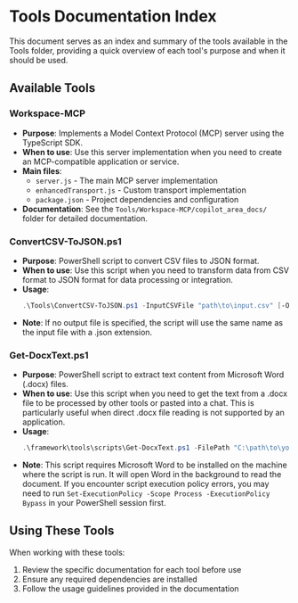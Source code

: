 # Tools Documentation Index

This document serves as an index and summary of the tools available in the Tools folder, providing a quick overview of each tool's purpose and when it should be used.

## Available Tools

### Workspace-MCP
- **Purpose**: Implements a Model Context Protocol (MCP) server using the TypeScript SDK.
- **When to use**: Use this server implementation when you need to create an MCP-compatible application or service.
- **Main files**:
  - `server.js` - The main MCP server implementation
  - `enhancedTransport.js` - Custom transport implementation
  - `package.json` - Project dependencies and configuration
- **Documentation**: See the `Tools/Workspace-MCP/copilot_area_docs/` folder for detailed documentation.

### ConvertCSV-ToJSON.ps1
- **Purpose**: PowerShell script to convert CSV files to JSON format.
- **When to use**: Use this script when you need to transform data from CSV format to JSON format for data processing or integration.
- **Usage**:
  ```powershell
  .\Tools\ConvertCSV-ToJSON.ps1 -InputCSVFile "path\to\input.csv" [-OutputJSONFile "path\to\output.json"]
  ```
- **Note**: If no output file is specified, the script will use the same name as the input file with a .json extension.

### Get-DocxText.ps1
- **Purpose**: PowerShell script to extract text content from Microsoft Word (.docx) files.
- **When to use**: Use this script when you need to get the text from a .docx file to be processed by other tools or pasted into a chat. This is particularly useful when direct .docx file reading is not supported by an application.
- **Usage**:
  ```powershell
  .\framework\tools\scripts\Get-DocxText.ps1 -FilePath "C:\path\to\your\document.docx"
  ```
- **Note**: This script requires Microsoft Word to be installed on the machine where the script is run. It will open Word in the background to read the document. If you encounter script execution policy errors, you may need to run `Set-ExecutionPolicy -Scope Process -ExecutionPolicy Bypass` in your PowerShell session first.

## Using These Tools

When working with these tools:
1. Review the specific documentation for each tool before use
2. Ensure any required dependencies are installed
3. Follow the usage guidelines provided in the documentation
